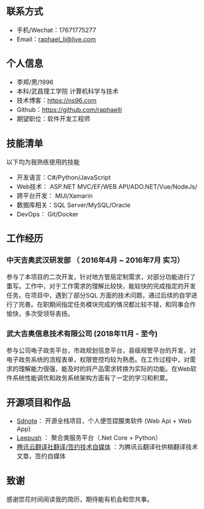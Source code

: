<font size=3>

## 联系方式
- 手机/Wechat：17671775277
- Email：raphael_li@live.com 

## 个人信息
 - 李郑/男/1996 
 - 本科/武昌理工学院 计算机科学与技术
 - 技术博客：https://ns96.com
 - Github：https://github.com/raphaelli
 - 期望职位：软件开发工程师

 ## 技能清单
以下均为我熟练使用的技能
- 开发语言：C#/Python/JavaScript
- Web技术： ASP.NET MVC/EF/WEB API/ADO.NET/Vue/NodeJs/
- 跨平台开发： MUI/Xamarin
- 数据库相关：SQL Server/MySQL/Oracle
- DevOps： Git/Docker

## 工作经历
### 中天吉奥武汉研发部 （ 2016年4月 ~ 2016年7月 实习）
参与了本项目的二次开发，针对地方管局定制需求，对部分功能进行了重写。工作中，对于工作需求的理解比较快，能较快的完成指定的开发任务。在项目中，遇到了部分SQL 方面的技术问题，通过后续的自学进行了完善。在职期间指定任务模块完成的情况都比较不错，和同事合作愉快，多次受领导表扬。

### 武大吉奥信息技术有限公司 (2018年11月 - 至今)
参与公司电子政务平台，市政规划信息平台，县级规管平台的开发，对电子政务系统的流程表单，权限管控均较为熟悉。在工作过程中，对需求的理解能力很强，能及时的将产品需求转换为实际的功能。在Web软件系统性能调优和政务系统架构方面有了一定的学习和积累。

## 开源项目和作品
  - [Sdnote](https://github.com/Sdnote)： 开源全栈项目，个人便签提醒类软件 (Web Api + Web App)
  - [Leepush](https://github.com/Leepush) ： 聚合类服务平台（.Net Core + Python）
  - [腾讯云翻译社翻译/签约技术自媒体](https://cloud.tencent.com/developer/user/973635) ：为腾讯云翻译社供稿翻译技术文章，签约自媒体

## 致谢
感谢您花时间阅读我的简历，期待能有机会和您共事。

